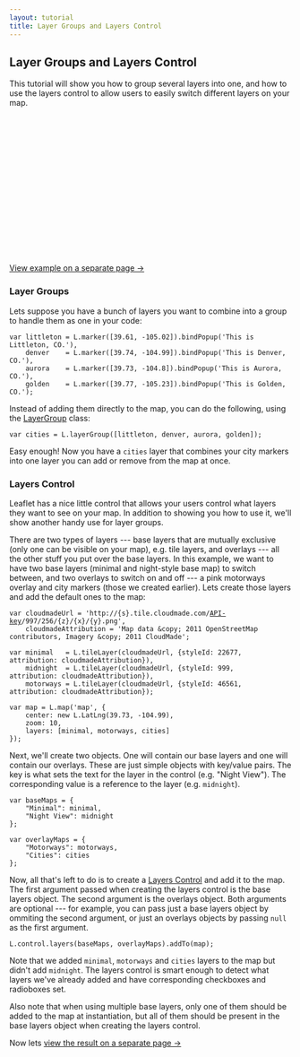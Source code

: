 ```yaml
---
layout: tutorial
title: Layer Groups and Layers Control
---
```


## Layer Groups and Layers Control

This tutorial will show you how to group several layers into one, and how to use the layers control to allow users to easily switch different layers on your map.

<div id="map" class="map" style="height: 250px"></div>

[View example on a separate page &rarr;](layers-control-example.html)


### Layer Groups

Lets suppose you have a bunch of layers you want to combine into a group to handle them as one in your code:

	var littleton = L.marker([39.61, -105.02]).bindPopup('This is Littleton, CO.'),
		denver    = L.marker([39.74, -104.99]).bindPopup('This is Denver, CO.'),
		aurora    = L.marker([39.73, -104.8]).bindPopup('This is Aurora, CO.'),
	    golden    = L.marker([39.77, -105.23]).bindPopup('This is Golden, CO.');

Instead of adding them directly to the map, you can do the following, using the <a href="http://leaflet.cloudmade.com/reference.html#layergroup">LayerGroup</a> class:

	var cities = L.layerGroup([littleton, denver, aurora, golden]);

Easy enough! Now you have a `cities` layer that combines your city markers into one layer you can add or remove from the map at once.

### Layers Control

Leaflet has a nice little control that allows your users control what layers they want to see on your map. In addition to showing you how to use it, we'll show another handy use for layer groups.

There are two types of layers --- base layers that are mutually exclusive (only one can be visible on your map), e.g. tile layers, and overlays --- all the other stuff you put over the base layers. In this example, we want to have two base layers (minimal and night-style base map) to switch between, and two overlays to switch on and off --- a pink motorways overlay and city markers (those we created earlier). Lets create those layers and add the default ones to the map:

<pre><code>var cloudmadeUrl = 'http://{s}.tile.cloudmade.com/<a href="http://cloudmade.com/register">API-key</a>/997/256/{z}/{x}/{y}.png',
	cloudmadeAttribution = 'Map data &amp;copy; 2011 OpenStreetMap contributors, Imagery &amp;copy; 2011 CloudMade';

var minimal   = L.tileLayer(cloudmadeUrl, {styleId: 22677, attribution: cloudmadeAttribution}),
	midnight  = L.tileLayer(cloudmadeUrl, {styleId: 999,   attribution: cloudmadeAttribution}),
	motorways = L.tileLayer(cloudmadeUrl, {styleId: 46561, attribution: cloudmadeAttribution});

var map = L.map('map', {
	center: new L.LatLng(39.73, -104.99),
	zoom: 10,
	layers: [minimal, motorways, cities]
});</code></pre>

Next, we'll create two objects. One will contain our base layers and one will contain our overlays. These are just simple objects with key/value pairs. The key is what sets the text for the layer in the control (e.g. "Night View"). The corresponding value is a reference to the layer (e.g. `midnight`).

<pre><code>var baseMaps = {
	"Minimal": minimal,
	"Night View": midnight
};

var overlayMaps = {
    "Motorways": motorways,
    "Cities": cities
};</code></pre>

Now, all that's left to do is to create a [Layers Control](../reference.html#control-layers) and add it to the map. The first argument passed when creating the layers control is the base layers object. The second argument is the overlays object. Both arguments are optional --- for example, you can pass just a base layers object by ommiting the second argument, or just an overlays objects by passing `null` as the first argument.

<pre><code>L.control.layers(baseMaps, overlayMaps).addTo(map);</code></pre>

Note that we added `minimal`, `motorways` and `cities` layers to the map but didn't add `midnight`. The layers control is smart enough to detect what layers we've already added and have corresponding checkboxes and radioboxes set.

Also note that when using multiple base layers, only one of them should be added to the map at instantiation, but all of them should be present in the base layers object when creating the layers control.

Now lets [view the result on a separate page &rarr;](layers-control-example.html)

<script>
	var cities = new L.LayerGroup();

    L.marker([39.61, -105.02]).bindPopup('This is Littleton, CO.').addTo(cities),
	L.marker([39.74, -104.99]).bindPopup('This is Denver, CO.').addTo(cities),
	L.marker([39.73, -104.8]).bindPopup('This is Aurora, CO.').addTo(cities),
	L.marker([39.77, -105.23]).bindPopup('This is Golden, CO.').addTo(cities);

    var minimal   = L.tileLayer(CM_URL, {styleId: 22677, attribution: CM_ATTR}),
	    midnight  = L.tileLayer(CM_URL, {styleId: 999,   attribution: CM_ATTR}),
	    motorways = L.tileLayer(CM_URL, {styleId: 46561, attribution: CM_ATTR});

	var map = L.map('map', {
		center: [39.73, -104.99],
		zoom: 10,
		layers: [minimal, motorways, cities]
	});

	var baseLayers = {
		"Minimal": minimal,
		"Night View": midnight
	};

	var overlays = {
		"Motorways": motorways,
		"Cities": cities
	};

	L.control.layers(baseLayers, overlays).addTo(map);
</script>
